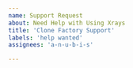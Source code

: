 ```yaml
---
name: Support Request
about: Need Help with Using Xrays
title: 'Clone Factory Support'
labels: 'help wanted'
assignees: 'a-n-u-b-i-s'

---
```

